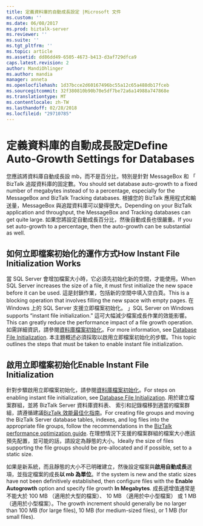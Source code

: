 ```yaml
---
title: 定義資料庫的自動成長設定 |Microsoft 文件
ms.custom: ''
ms.date: 06/08/2017
ms.prod: biztalk-server
ms.reviewer: ''
ms.suite: ''
ms.tgt_pltfrm: ''
ms.topic: article
ms.assetid: dd86dd49-6505-4673-b413-d3af729dfca9
caps.latest.revision: 2
author: MandiOhlinger
ms.author: mandia
manager: anneta
ms.openlocfilehash: 1d37bcce2d60167496bc55a12c65a488db17fceb
ms.sourcegitcommit: 32f380810b90b70e5df7be72a6a14988a747868e
ms.translationtype: MT
ms.contentlocale: zh-TW
ms.lasthandoff: 02/28/2018
ms.locfileid: "29710785"
---
```

# <a name="define-auto-growth-settings-for-databases"></a><span data-ttu-id="f8480-102">定義資料庫的自動成長設定</span><span class="sxs-lookup"><span data-stu-id="f8480-102">Define Auto-Growth Settings for Databases</span></span>
<span data-ttu-id="f8480-103">您應該將資料庫自動成長設 mb，而不是百分比，特別是針對 MessageBox 和 「 BizTalk 追蹤資料庫的固定數。</span><span class="sxs-lookup"><span data-stu-id="f8480-103">You should set database auto-growth to a fixed number of megabytes instead of to a percentage, especially for the MessageBox and BizTalk Tracking databases.</span></span> <span data-ttu-id="f8480-104">根據您的 BizTalk 應用程式和輸送量，MessageBox 與追蹤資料庫可以變得很大。</span><span class="sxs-lookup"><span data-stu-id="f8480-104">Depending on your BizTalk application and throughput, the MessageBox and Tracking databases can get quite large.</span></span> <span data-ttu-id="f8480-105">如果您將設定自動成長百分比，然後自動成長也很嚴重。</span><span class="sxs-lookup"><span data-stu-id="f8480-105">If you set auto-growth to a percentage, then the auto-growth can be substantial as well.</span></span>  
  
## <a name="how-instant-file-initialization-works"></a><span data-ttu-id="f8480-106">如何立即檔案初始化的運作方式</span><span class="sxs-lookup"><span data-stu-id="f8480-106">How Instant File Initialization Works</span></span>  
 <span data-ttu-id="f8480-107">當 SQL Server 會增加檔案大小時，它必須先初始化新的空間，才能使用。</span><span class="sxs-lookup"><span data-stu-id="f8480-107">When SQL Server increases the size of a file, it must first initialize the new space before it can be used.</span></span> <span data-ttu-id="f8480-108">這是封鎖作業，包括新的空間中填入空白頁。</span><span class="sxs-lookup"><span data-stu-id="f8480-108">This is a blocking operation that involves filling the new space with empty pages.</span></span> <span data-ttu-id="f8480-109">在 Windows 上的 SQL Server 支援立即檔案初始化。 」</span><span class="sxs-lookup"><span data-stu-id="f8480-109">SQL Server on Windows supports “instant file initialization.”</span></span> <span data-ttu-id="f8480-110">這可大幅減少檔案成長作業的效能影響。</span><span class="sxs-lookup"><span data-stu-id="f8480-110">This can greatly reduce the performance impact of a file growth operation.</span></span> <span data-ttu-id="f8480-111">如需詳細資訊，請參閱[資料庫檔案初始化](https://docs.microsoft.com/sql/relational-databases/databases/database-instant-file-initialization)。</span><span class="sxs-lookup"><span data-stu-id="f8480-111">For more information, see [Database File Initialization](https://docs.microsoft.com/sql/relational-databases/databases/database-instant-file-initialization).</span></span> <span data-ttu-id="f8480-112">本主題概述必須採取以啟用立即檔案初始化的步驟。</span><span class="sxs-lookup"><span data-stu-id="f8480-112">This topic outlines the steps that must be taken to enable instant file initialization.</span></span>  
  
## <a name="enable-instant-file-initialization"></a><span data-ttu-id="f8480-113">啟用立即檔案初始化</span><span class="sxs-lookup"><span data-stu-id="f8480-113">Enable Instant File Initialization</span></span>  
 <span data-ttu-id="f8480-114">針對步驟啟用立即檔案初始化，請參閱[資料庫檔案初始化](https://docs.microsoft.com/sql/relational-databases/databases/database-instant-file-initialization)。</span><span class="sxs-lookup"><span data-stu-id="f8480-114">For steps on enabling instant file initialization, see [Database File Initialization](https://docs.microsoft.com/sql/relational-databases/databases/database-instant-file-initialization).</span></span> <span data-ttu-id="f8480-115">用於建立檔案群組，並將 BizTalk Server 資料庫資料表、 索引和記錄檔移到適當的檔案群組，請遵循建議[BizTalk 效能最佳化指南](../technical-guides/biztalk-server-2013-performance-optimization-guide.md)。</span><span class="sxs-lookup"><span data-stu-id="f8480-115">For creating file groups and moving the BizTalk Server database tables, indexes, and log files into the appropriate file groups, follow the recommendations in the [BizTalk performance optimization guide](../technical-guides/biztalk-server-2013-performance-optimization-guide.md).</span></span> <span data-ttu-id="f8480-116">在理想情況下支援的檔案群組的檔案大小應該預先配置，並可能的話，請設定為靜態的大小。</span><span class="sxs-lookup"><span data-stu-id="f8480-116">Ideally the size of files supporting the file groups should be pre-allocated and if possible, set to a static size.</span></span>  
  
 <span data-ttu-id="f8480-117">如果是新系統，而且靜態的大小不已明確建立，然後設定檔案與**啟用自動成長**選項，並指定檔案的成長**以 mb 為單位**。</span><span class="sxs-lookup"><span data-stu-id="f8480-117">If the system is new and the static sizes have not been definitively established, then configure files with the **Enable Autogrowth** option and specify file growth **In Megabytes**.</span></span> <span data-ttu-id="f8480-118">成長遞增值通常是不能大於 100 MB （適用於大型的檔案）、 10 MB （適用於中小型檔案） 或 1 MB （適用於小型檔案）。</span><span class="sxs-lookup"><span data-stu-id="f8480-118">The growth increment should generally be no larger than 100 MB (for large files), 10 MB (for medium-sized files), or 1 MB (for small files).</span></span>
